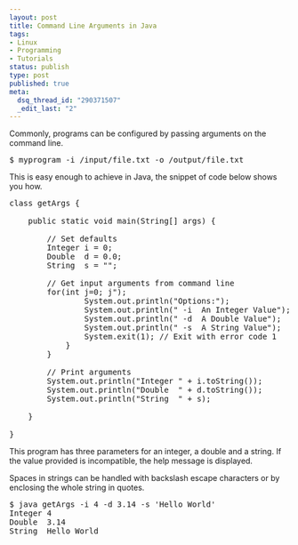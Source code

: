 ```yaml
--- 
layout: post
title: Command Line Arguments in Java
tags: 
- Linux
- Programming
- Tutorials
status: publish
type: post
published: true
meta: 
  dsq_thread_id: "290371507"
  _edit_last: "2"
---
```

Commonly, programs can be configured by passing arguments on the command line.

<pre lang="shell">$ myprogram -i /input/file.txt -o /output/file.txt</pre>

This is easy enough to achieve in Java, the snippet of code below shows you how.

<pre lang="java" line="1">
class getArgs {

    public static void main(String[] args) {

        // Set defaults
        Integer i = 0;
        Double  d = 0.0;
        String  s = "";

        // Get input arguments from command line
        for(int j=0; j<args.length; j++){
            try{
                if ( args[j].equals("-i") ) i  = Integer.parseInt(args[j+1]);
                if ( args[j].equals("-d") ) d  = Double.parseDouble(args[j+1]);
                if ( args[j].equals("-s") ) s  = args[j+1];
            }catch(Exception e){
                System.out.println("Usage: getArgs <options>");
                System.out.println("Options:");
                System.out.println(" -i  An Integer Value");
                System.out.println(" -d  A Double Value");
                System.out.println(" -s  A String Value");
                System.exit(1); // Exit with error code 1
            }
        }

        // Print arguments
        System.out.println("Integer " + i.toString());
        System.out.println("Double  " + d.toString());
        System.out.println("String  " + s);

    }

}
</pre>

This program has three parameters for an integer, a double and a string. If the value provided is incompatible, the help message is displayed.

Spaces in strings can be handled with backslash escape characters or by enclosing the whole string in quotes.

<pre lang="shell">$ java getArgs -i 4 -d 3.14 -s 'Hello World'
Integer 4
Double  3.14
String  Hello World
</pre>
